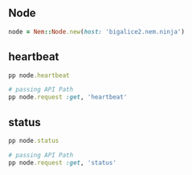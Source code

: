 ## Node

```ruby
node = Nem::Node.new(host: 'bigalice2.nem.ninja')
```

## heartbeat

```ruby
pp node.heartbeat

# passing API Path
pp node.request :get, 'heartbeat'
```

## status

```ruby
pp node.status

# passing API Path
pp node.request :get, 'status'
```
